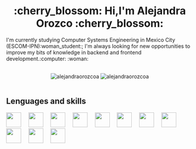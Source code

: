 <div align="center">
  <h1> :cherry_blossom: Hi,I'm Alejandra Orozco :cherry_blossom:</h1>	
</div>
<div>
  <p> I'm currently studying Computer Systems Engineering in Mexico City (ESCOM-IPN):woman_student:; I'm always looking for new opportunities to improve my bits of knowledge in backend and frontend development.:computer: 	:woman: </p>
  </br>
  <div align="center">
  <img src="https://github-readme-stats.vercel.app/api?username=alejandraorozcoa&show_icons=true&locale=en" alt="alejandraorozcoa" />
  <img src="https://github-readme-stats.vercel.app/api/top-langs?username=alejandraorozcoa&show_icons=true&locale=en&layout=compact" alt="alejandraorozcoa" />
  </div>
  </br>
  <h2>Lenguages and skills</h2>
  <img width=40px src="https://cdn.jsdelivr.net/gh/devicons/devicon/icons/java/java-original.svg" /> &nbsp;&nbsp;&nbsp;
  <img width=40px src="https://cdn.jsdelivr.net/gh/devicons/devicon/icons/javascript/javascript-original.svg" /> &nbsp;&nbsp;&nbsp;
  <img width=40px src="https://cdn.jsdelivr.net/gh/devicons/devicon/icons/html5/html5-original.svg" /> &nbsp;&nbsp;&nbsp;
  <img width=40px src="https://cdn.jsdelivr.net/gh/devicons/devicon/icons/css3/css3-original.svg" /> &nbsp;&nbsp;&nbsp;
  <img width=40px src="https://cdn.jsdelivr.net/gh/devicons/devicon/icons/mysql/mysql-plain.svg" /> &nbsp;&nbsp;&nbsp;
  <img width=40px src="https://cdn.jsdelivr.net/gh/devicons/devicon/icons/sqlite/sqlite-original.svg" /> &nbsp;&nbsp;&nbsp;
  <img width=40px src="https://cdn.jsdelivr.net/gh/devicons/devicon/icons/android/android-plain.svg" /> &nbsp;&nbsp;&nbsp;
  <img width=40px src="https://cdn.jsdelivr.net/gh/devicons/devicon/icons/figma/figma-original.svg" /> &nbsp;&nbsp;&nbsp;
  <img width=40px src="https://cdn.jsdelivr.net/gh/devicons/devicon/icons/xd/xd-plain.svg" /> &nbsp;&nbsp;&nbsp;
  <img width=40px src="https://cdn.jsdelivr.net/gh/devicons/devicon/icons/bootstrap/bootstrap-original.svg" /> &nbsp;&nbsp;&nbsp;
  <img width=40px src="https://cdn.jsdelivr.net/gh/devicons/devicon/icons/git/git-original.svg" /> &nbsp;&nbsp;&nbsp;
</div>
